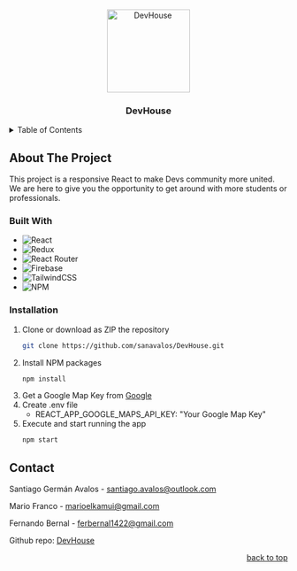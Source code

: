 <a id="readme-top"></a>

<br />
<div align="center">
  <img src="public/favicon.ico" alt="DevHouse" width="150" height="150">

  <h3 align="center">DevHouse</h3>

</div>

<details>
  <summary>Table of Contents</summary>
  <ol>
    <li>
      <a href="#about-the-project">About The Project</a>
      <ul>
        <li><a href="#built-with">Built With</a></li>
      </ul>
    </li>
    <li><a href="#installation">Installation</a></li>
    <li><a href="#usage">Usage</a></li>
    <li><a href="#contact">Contact</a></li>
    <li><a href="#acknowledgments">Acknowledgments</a></li>
  </ol>
</details>

## About The Project

This project is a responsive React to make Devs community more united. We are here to give you the opportunity to get around with more students or professionals.

### Built With

- ![React](https://img.shields.io/badge/React-20232A?style=for-the-badge&logo=react&logoColor=61DAFB)
- ![Redux](https://img.shields.io/badge/redux-%23593d88.svg?style=for-the-badge&logo=redux&logoColor=white)
- ![React Router](https://img.shields.io/badge/React_Router-CA4245?style=for-the-badge&logo=react-router&logoColor=white)
- ![Firebase](https://img.shields.io/badge/firebase-%23039BE5.svg?style=for-the-badge&logo=firebase)
- ![TailwindCSS](https://img.shields.io/badge/tailwindcss-%2338B2AC.svg?style=for-the-badge&logo=tailwind-css&logoColor=white)
- ![NPM](https://img.shields.io/badge/NPM-%23000000.svg?style=for-the-badge&logo=npm&logoColor=white)

### Installation

1. Clone or download as ZIP the repository
   ```sh
   git clone https://github.com/sanavalos/DevHouse.git
   ```
2. Install NPM packages
   ```sh
   npm install
   ```
3. Get a Google Map Key from [Google](https://mapsplatform.google.com)
4. Create .env file
   - REACT_APP_GOOGLE_MAPS_API_KEY: "Your Google Map Key"
5. Execute and start running the app
   ```sh
   npm start
   ```

## Contact

Santiago Germán Avalos - santiago.avalos@outlook.com

Mario Franco - marioelkamui@gmail.com

Fernando Bernal - ferbernal1422@gmail.com

Github repo: [DevHouse](https://github.com/sanavalos/DevHouse)

<p align="right"><a href="#readme-top">back to top</a></p>
